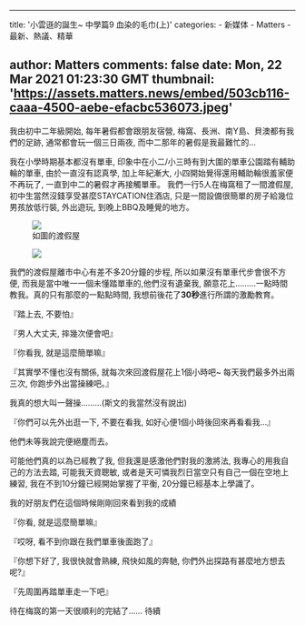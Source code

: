
---
title: '小雲遜的誕生~ 中學篇9 血染的毛巾(上)'
categories: 
    - 新媒体
    - Matters
    - 最新、熱議、精華

author: Matters
comments: false
date: Mon, 22 Mar 2021 01:23:30 GMT
thumbnail: 'https://assets.matters.news/embed/503cb116-caaa-4500-aebe-efacbc536073.jpeg'
---

<div>   
<p>我由初中二年級開始, 每年暑假都會跟朋友宿營, 梅窩、長洲、南Y島、貝澳都有我們的足跡, 通常都會玩一個三日兩夜, 而中二那年的暑假是我最難忙的…</p><p>我在小學時期基本都沒有單車, 印象中在小二/小三時有到大圍的單車公園踏有輔助輪的單車, 由於一直沒有認真學, 加上年紀漸大, 小四開始覺得還用輔助輪很羞家便不再玩了, 一直到中二的暑假才再接觸單車。 我們一行5人在梅窩租了一間渡假屋, 初中生當然沒錢享受甚麼STAYCATION住酒店, 只是一間設備很簡單的房子給幾位男孩放低行裝, 外出遊玩, 到晚上BBQ及睡覺的地方。</p><figure class="image"><img src="https://assets.matters.news/embed/503cb116-caaa-4500-aebe-efacbc536073.jpeg" data-asset-id="503cb116-caaa-4500-aebe-efacbc536073" referrerpolicy="no-referrer"><figcaption><span>如圖的渡假屋</span></figcaption></figure><figure class="image"><img src="https://assets.matters.news/embed/6d1e530c-2e44-449a-8239-7fdbf38571e1.jpeg" data-asset-id="6d1e530c-2e44-449a-8239-7fdbf38571e1" referrerpolicy="no-referrer"><figcaption><span></span></figcaption></figure><p>我們的渡假屋離市中心有差不多20分鐘的步程, 所以如果沒有單車代步會很不方便, 而我是當中唯一一個未懂踏單車的,他們沒有遺棄我, 願意花上………一點時間教我。真的只有那麼的一點點時間, 我想前後花了<strong>30秒</strong>進行所謂的激勵教育。</p><p>『踏上去, 不要怕』</p><p>『男人大丈夫, 摔幾次便會吧』</p><p>『你看我, 就是這麼簡單嘛』</p><p>『其實學不懂也沒有關係, 就每次來回渡假屋花上1個小時吧~ 每天我們最多外出兩三次, 你跑步外出當操練吧。』</p><p>我真的想大叫一聲操………(斯文的我當然沒有說出)</p><p>『你們可以先外出逛一下, 不要在看我, 如好心便1個小時後回來再看看我…』</p><p>他們未等我說完便絕塵而去。</p><p>可能他們真的以為已經教了我, 但我還是感激他們對我的激將法, 我專心的用我自己的方法去踏, 可能我天資聰敏, 或者是天可憐我烈日當空只有自己一個在空地上練習, 我在不到10分鐘已經開始掌握了平衡, 20分鐘已經基本上學識了。</p><p>我的好朋友們在這個時候剛剛回來看到我的成績</p><p>『你看, 就是這麼簡單嘛』</p><p>『哎呀, 看不到你跟在我們單車後面跑了』</p><p>『你想下好了, 我很快就會熟練, 飛快如風的奔馳, 你們外出探路有甚麼地方想去呢?』</p><p>『先周圍再踏單車走一下吧』</p><p>待在梅窩的第一天很順利的完結了…… 待續</p>  
</div>
            